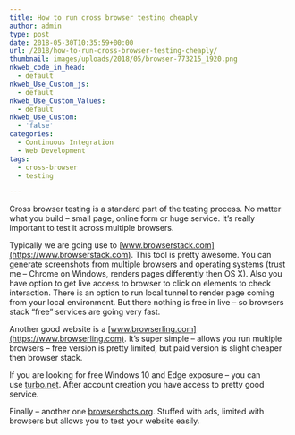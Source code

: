 ```yaml
---
title: How to run cross browser testing cheaply
author: admin
type: post
date: 2018-05-30T10:35:59+00:00
url: /2018/how-to-run-cross-browser-testing-cheaply/
thumbnail: images/uploads/2018/05/browser-773215_1920.png
nkweb_code_in_head:
  - default
nkweb_Use_Custom_js:
  - default
nkweb_Use_Custom_Values:
  - default
nkweb_Use_Custom:
  - 'false'
categories:
  - Continuous Integration
  - Web Development
tags:
  - cross-browser
  - testing

---
```

Cross browser testing is a standard part of the testing process. No matter what you build &#8211; small page, online form or huge service. It&#8217;s really important to test it across multiple browsers.

<!--more-->

Typically we are going use to [www.browserstack.com](https://www.browserstack.com). This tool is pretty awesome. You can generate screenshots from multiple browsers and operating systems (trust me – Chrome on Windows, renders pages differently then OS X). Also you have option to get live access to browser to click on elements to check interaction. There is an option to run local tunnel to render page coming from your local environment. But there nothing is free in live – so browsers stack “free” services are going very fast. 

Another good website is a [www.browserling.com](https://www.browserling.com). It’s super simple – allows you run multiple browsers – free version is pretty limited, but paid version is slight cheaper then browser stack. 

If you are looking for free Windows 10 and Edge exposure – you can use [turbo.net](https://turbo.net/). After account creation you have access to pretty good service. 

Finally – another one [browsershots.org](http://browsershots.org). Stuffed with ads, limited with browsers but allows you to test your website easily.